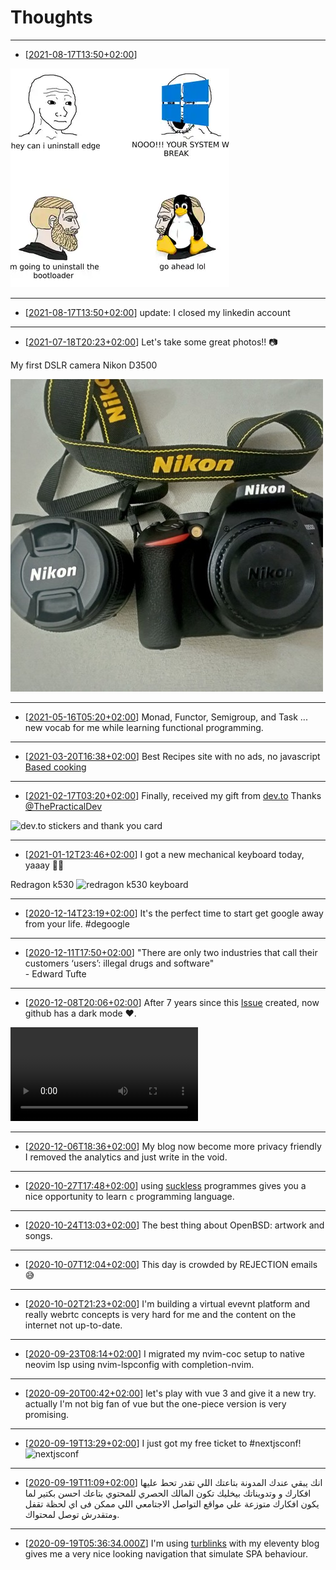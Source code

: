 # Thoughts

---
- [[2021-08-17T13:50+02:00](/thoughts/1634330500)]

<a href="./1634330500/f938c755fc3bd836.jpg">
  <img loading=lazy src="./1634330500/thumbs/f938c755fc3bd836.webp" />
</a>

---
- [[2021-08-17T13:50+02:00](/thoughts/1629201049)]
update: I closed my linkedin account

---
- [[2021-07-18T20:23+02:00](/thoughts/1626632598)]
Let's take some great photos!! 📷

My first DSLR camera Nikon D3500

[![Nikon D3500 with lens](./1626632598/thumbs/d3500.jpg)](./1626632598/d3500.jpg)

---
- [[2021-05-16T05:20+02:00](/thoughts/1621135238)]
Monad, Functor, Semigroup, and Task ... new vocab for me while learning
functional programming.

---
- [[2021-03-20T16:38+02:00](/thoughts/1616251095)]
Best Recipes site with no ads, no javascript 
[Based cooking](https://based.cooking/)

---
- [[2021-02-17T03:20+02:00](/thoughts/1613524846)]
Finally, received my gift from [dev.to](https://dev.to)
Thanks [@ThePracticalDev](https://twitter.com/ThePracticalDev)

![dev.to stickers and thank you card](./1613524846/dev-gift.jpg)

---
- [[2021-01-12T23:46+02:00](/thoughts/1610488005)]
I got a new mechanical keyboard today, yaaay 🎊🎊

Redragon k530
![redragon k530 keyboard](./1610488005/mech.jpg)

---
- [[2020-12-14T23:19+02:00](/thoughts/1607980789)]
It's the perfect time to start get google away from your life. #degoogle

---
- [[2020-12-11T17:50+02:00](/thoughts/1607701838)]
"There are only two industries that call their customers ‘users’: 
illegal drugs and software"  
\- Edward Tufte

---
- [[2020-12-08T20:06+02:00](/thoughts/1607450816)]
After 7 years since this [Issue](https://github.com/isaacs/github/issues/66) 
created, now github has a dark mode ❤.
<video controls>
  <source src="1607450816/github-dark.mp4" type="video/mp4">
</video>

---
- [[2020-12-06T18:36+02:00](/thoughts/1607272609)]
My blog now become more privacy friendly I removed the analytics and just
write in the void.

---
- [[2020-10-27T17:48+02:00](/thoughts/1603813689)]
using [suckless](https://suckless.org) programmes gives you a nice opportunity
to learn `c` programming language.

---
- [[2020-10-24T13:03+02:00](/thoughts/1603537430)]
The best thing about OpenBSD: artwork and songs.

---
- [[2020-10-07T12:04+02:00](/thoughts/1602065053)]
This day is crowded by REJECTION emails 😅

---
- [[2020-10-02T21:23+02:00](/thoughts/1601666637)]
I'm building a virtual evevnt platform and really webrtc concepts
is very hard for me and the content on the internet not up-to-date.

---
- [[2020-09-23T08:14+02:00](/thoughts/1600841685)]
I migrated my nvim-coc setup to native neovim lsp using nvim-lspconfig with completion-nvim.

---
- [[2020-09-20T00:42+02:00](/thoughts/1600555336)]
let's play with vue 3 and give it a new try. actually I'm not big fan of vue but the one-piece version is very
promising.

---
- [[2020-09-19T13:29+02:00](/thoughts/1600514947)]
I just got my free ticket to #nextjsconf!
![nextjsconf](./1600514947/ticket.png)

---
- [[2020-09-19T11:09+02:00](/thoughts/1600506588)]
انك يبقي عندك المدونة بتاعتك اللي تقدر تحط عليها افكارك و وتدويناتك بيخليك تكون المالك الحصري للمحتوي بتاعك احسن بكتير لما يكون افكارك متوزعة علي مواقع التواصل الاجتامعي اللي ممكن فى اي لحظة تقفل ومتقدرش توصل لمحتواك.  

---
- [[2020-09-19T05:36:34.000Z](/thoughts/1600493794)]
I'm using [turblinks](https://github.com/turbolinks/turbolinks) with my eleventy blog gives me a very nice looking navigation that simulate SPA behaviour. 

